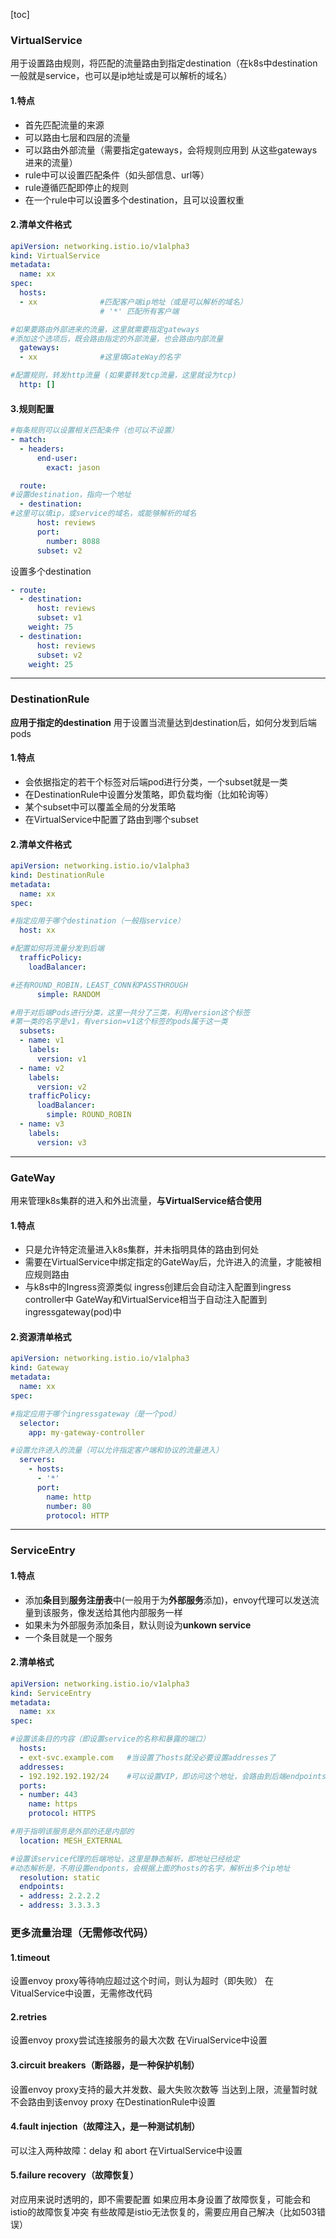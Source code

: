 [toc]
### VirtualService
用于设置路由规则，将匹配的流量路由到指定destination（在k8s中destination一般就是service，也可以是ip地址或是可以解析的域名）
#### 1.特点
* 首先匹配流量的来源
* 可以路由七层和四层的流量
* 可以路由外部流量（需要指定gateways，会将规则应用到 从这些gateways进来的流量）
* rule中可以设置匹配条件（如头部信息、url等）
* rule遵循匹配即停止的规则
* 在一个rule中可以设置多个destination，且可以设置权重

#### 2.清单文件格式
```yaml
apiVersion: networking.istio.io/v1alpha3
kind: VirtualService
metadata:
  name: xx
spec:
  hosts:
  - xx              #匹配客户端ip地址（或是可以解析的域名）
                    # '*' 匹配所有客户端

#如果要路由外部进来的流量，这里就需要指定gateways
#添加这个选项后，既会路由指定的外部流量，也会路由内部流量
  gateways:
  - xx              #这里填GateWay的名字

#配置规则，转发http流量 (如果要转发tcp流量，这里就设为tcp)
  http: []          
```
#### 3.规则配置
```yaml
#每条规则可以设置相关匹配条件（也可以不设置）
- match:
  - headers:
      end-user:
        exact: jason

  route:
#设置destination，指向一个地址
  - destination:
#这里可以填ip，或service的域名，或能够解析的域名
      host: reviews
      port:
        number: 8088
      subset: v2
```
设置多个destination
```yaml
- route:
  - destination:
      host: reviews
      subset: v1
    weight: 75
  - destination:
      host: reviews
      subset: v2
    weight: 25
```
***
### DestinationRule
**应用于指定的destination**
用于设置当流量达到destination后，如何分发到后端pods
#### 1.特点
* 会依据指定的若干个标签对后端pod进行分类，一个subset就是一类
* 在DestinationRule中设置分发策略，即负载均衡（比如轮询等）
* 某个subset中可以覆盖全局的分发策略
* 在VirtualService中配置了路由到哪个subset
#### 2.清单文件格式
```yaml
apiVersion: networking.istio.io/v1alpha3
kind: DestinationRule
metadata:
  name: xx
spec:

#指定应用于哪个destination（一般指service）
  host: xx     

#配置如何将流量分发到后端       
  trafficPolicy:
    loadBalancer:

#还有ROUND_ROBIN，LEAST_CONN和PASSTHROUGH
      simple: RANDOM  	

#用于对后端Pods进行分类，这里一共分了三类，利用version这个标签  
#第一类的名字是v1，有version=v1这个标签的pods属于这一类    
  subsets:
  - name: v1
    labels:
      version: v1
  - name: v2
    labels:
      version: v2
    trafficPolicy:
      loadBalancer:
        simple: ROUND_ROBIN
  - name: v3
    labels:
      version: v3
```
***
### GateWay
用来管理k8s集群的进入和外出流量，**与VirtualService结合使用**
#### 1.特点
* 只是允许特定流量进入k8s集群，并未指明具体的路由到何处
* 需要在VirtualService中绑定指定的GateWay后，允许进入的流量，才能被相应规则路由
* 与k8s中的Ingress资源类似
ingress创建后会自动注入配置到ingress controller中
GateWay和VirtualService相当于自动注入配置到ingressgateway(pod)中
#### 2.资源清单格式
```yaml
apiVersion: networking.istio.io/v1alpha3
kind: Gateway
metadata:
  name: xx
spec:

#指定应用于哪个ingressgateway（是一个pod）
  selector:
    app: my-gateway-controller

#设置允许进入的流量（可以允许指定客户端和协议的流量进入）
  servers:
    - hosts:
      - '*'
      port:
        name: http
        number: 80
        protocol: HTTP

```
***
### ServiceEntry
#### 1.特点
* 添加**条目**到**服务注册表**中(一般用于为**外部服务**添加)，envoy代理可以发送流量到该服务，像发送给其他内部服务一样
* 如果未为外部服务添加条目，默认则设为**unkown service**
* 一个条目就是一个服务
#### 2.清单格式
```yaml
apiVersion: networking.istio.io/v1alpha3
kind: ServiceEntry
metadata:
  name: xx
spec:

#设置该条目的内容（即设置service的名称和暴露的端口）
  hosts:
  - ext-svc.example.com   #当设置了hosts就没必要设置addresses了
  addresses:
  - 192.192.192.192/24    #可以设置VIP，即访问这个地址，会路由到后端endpoints
  ports:
  - number: 443
    name: https
    protocol: HTTPS

#用于指明该服务是外部的还是内部的
  location: MESH_EXTERNAL

#设置该service代理的后端地址，这里是静态解析，即地址已经给定
#动态解析是，不用设置endponts，会根据上面的hosts的名字，解析出多个ip地址
  resolution: static
  endpoints:
  - address: 2.2.2.2
  - address: 3.3.3.3
```
### 更多流量治理（无需修改代码）
#### 1.timeout
设置envoy proxy等待响应超过这个时间，则认为超时（即失败）
在VitualService中设置，无需修改代码
#### 2.retries
设置envoy proxy尝试连接服务的最大次数
在VirualService中设置
#### 3.circuit breakers（断路器，是一种保护机制）
设置envoy proxy支持的最大并发数、最大失败次数等
当达到上限，流量暂时就不会路由到该envoy proxy
在DestinationRule中设置
#### 4.fault injection（故障注入，是一种测试机制）
可以注入两种故障：delay 和 abort
在VirtualService中设置
#### 5.failure recovery（故障恢复）
对应用来说时透明的，即不需要配置
如果应用本身设置了故障恢复，可能会和istio的故障恢复冲突
有些故障是istio无法恢复的，需要应用自己解决（比如503错误）
